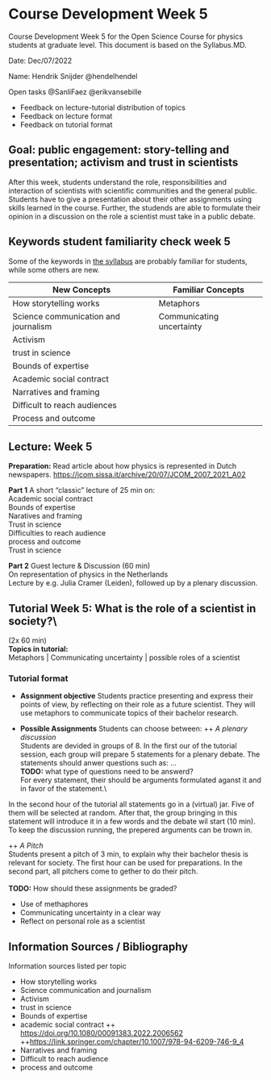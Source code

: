# Course Development Week 5
Course Development Week 5 for the Open Science Course for physics students at graduate level. This document is based on the Syllabus.MD.

Date: Dec/07/2022

Name: Hendrik Snijder @hendelhendel

Open tasks @SanliFaez @erikvansebille
+ Feedback on lecture-tutorial distribution of topics
+ Feedback on lecture format
+ Feedback on tutorial format

## Goal: public engagement: story-telling and presentation; activism and trust in scientists
After this week, students understand the role, responsibilities and interaction of scientists with scientific communities and the general public. 
Students have to give a presentation about their other assignments using skills learned in the course. 
Further, the studends are able to formulate their opinion in a discussion on the role a scientist must take in a public debate.

## Keywords student familiarity check week 5
Some of the keywords in [the syllabus](https://github.com/SanliFaez/OS4Physicists/blob/main/Syllabus_202x.md#week-5-public-engagement-story-telling-and-presentation-activism-and-trust-in-scientists) are probably familiar for students, while some others are new.

|**New Concepts**|**Familiar Concepts**|
|----------------|---------------|
|How storytelling works|Metaphors|
|Science communication and journalism|Communicating uncertainty|
|Activism||
|trust in science||
|Bounds of expertise||
|Academic social contract||
|Narratives and framing||
|Difficult to reach audiences||
|Process and outcome||


## Lecture: Week 5

**Preparation:** Read article about how physics is represented in Dutch newspapers. https://jcom.sissa.it/archive/20/07/JCOM_2007_2021_A02

**Part 1** A short “classic” lecture of 25 min on:\
Academic social contract\
Bounds of expertise\
Naratives and framing\
Trust in science\
Difficulties to reach audience\
process and outcome\
Trust in science

**Part 2** Guest lecture & Discussion (60 min)\
On representation of physics in the Netherlands\
Lecture by e.g. Julia Cramer (Leiden), followed up by a plenary discussion.


## Tutorial Week 5: What is the role of a scientist in society?\
(2x 60 min)
\
**Topics in tutorial:**\
Metaphors | Communicating uncertainty | possible roles of a scientist

### Tutorial format
+ **Assignment objective**
Students practice presenting and express their points of view, by reflecting on their role as a future scientist. They will use metaphors to communicate topics of their bachelor research. 

+ **Possible Assignments**
Students can choose between:
++ *A plenary discussion*\
Students are devided in groups of 8. In the first our of the tutorial session, each group will prepare 5 statements for a plenary debate. 
The statements should anwer questions such as: ...\
**TODO:** what type of questions need to be answerd?\
For every statement, their should be arguments formulated aganst it and in favor of the statement.\

In the second hour of the tutorial all statements go in a (virtual) jar. Five of them will be selected at random.
After that, the group bringing in this statement will introduce it in a few words and the debate wil start (10 min). 
To keep the discussion running, the prepered arguments can be trown in.


++ *A Pitch*\
Students present a pitch of 3 min, to explain why their bachelor thesis is relevant for society. 
The first hour can be used for preparations. In the second part, all pitchers come to gether to do their pitch. 
\
\
**TODO:** How should these assignments be graded?
+ Use of methaphores
+ Communicating uncertainty in a clear way
+ Reflect on personal role as a scientist


## Information Sources / Bibliography
Information sources listed per topic
+ How storytelling works
+ Science communication and journalism
+ Activism
+ trust in science
+ Bounds of expertise
+ academic social contract 
++ https://doi.org/10.1080/00091383.2022.2006562 
++https://link.springer.com/chapter/10.1007/978-94-6209-746-9_4 
+ Narratives and framing
+ Difficult to reach audience
+ process and outcome

